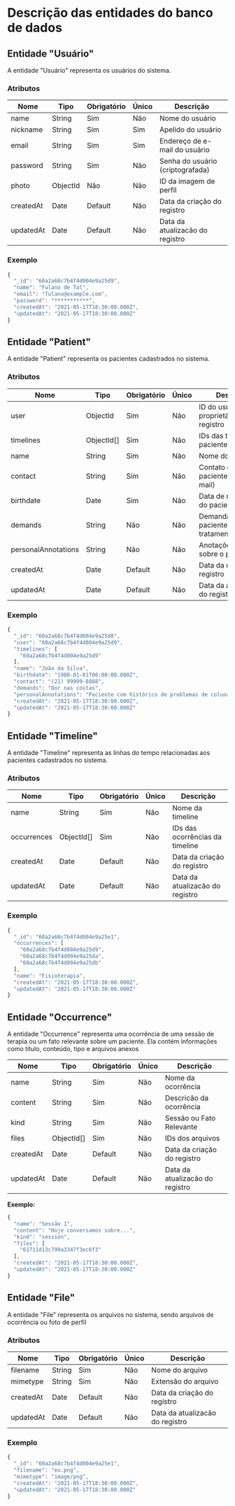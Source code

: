# Descrição das entidades do banco de dados

## Entidade "Usuário"

A entidade "Usuário" representa os usuários do sistema.

### Atributos

| Nome      | Tipo    | Obrigatório | Único | Descrição                          |
| --------- | ------  | ----------- | ----- | ---------------------------------- |
| name      | String  | Sim         | Não   | Nome do usuário                    |
| nickname  | String  | Sim         | Sim   | Apelido do usuário                 |
| email     | String  | Sim         | Sim   | Endereço de e-mail do usuário      |
| password  | String  | Sim         | Não   | Senha do usuário (criptografada)   |
| photo     | ObjectId| Não         | Não   | ID da imagem de perfil             |
| createdAt | Date    | Default     | Não   | Data da criação do registro        |
| updatedAt | Date    | Default     | Não   | Data da atualizacão do registro    |

### Exemplo

```javascript
{
  "_id": "60a2a68c7b4f4d004e9a25d9",
  "name": "Fulano de Tal",
  "email": "fulano@example.com",
  "password": "***********",
  "createdAt": "2021-05-17T18:30:00.000Z",
  "updatedAt": "2021-05-17T18:30:00.000Z"
}
```

## Entidade "Patient"

A entidade "Patient" representa os pacientes cadastrados no sistema.

### Atributos

| Nome                | Tipo     | Obrigatório | Único | Descrição                              |
| ------------------- | -------- | ----------- | ----- | -------------------------------------- |
| user                | ObjectId | Sim         | Não   | ID do usuário proprietário do registro |
| timelines           | ObjectId[]| Sim        | Não   | IDs das timelines do paciente          |
| name                | String   | Sim         | Não   | Nome do paciente                       |
| contact             | String   | Sim         | Não   | Contato do paciente(TelefoneE-mail)    |
| birthdate           | Date     | Sim         | Não   | Data de nascimento do paciente         |
| demands             | String   | Não         | Não   | Demandas do paciente para tratamento   |
| personalAnnotations | String   | Não         | Não   | Anotações pessoais sobre o paciente    |
| createdAt           | Date     | Default     | Não   | Data da criação do registro            |
| updatedAt           | Date     | Default     | Não   | Data da atualizacão do registro        |

### Exemplo

```javascript
{
  "_id": "60a2a68c7b4f4d004e9a25d8",
  "user": "60a2a68c7b4f4d004e9a25d9",
  "timelines": [
    "60a2a68c7b4f4d004e9a25d9"
  ],
  "name": "João da Silva",
  "birthdate": "1980-01-01T00:00:00.000Z",
  "contact": "(21) 99999-8888",
  "demands": "Dor nas costas",
  "personalAnnotations": "Paciente com histórico de problemas de coluna.",
  "createdAt": "2021-05-17T18:30:00.000Z",
  "updatedAt": "2021-05-17T18:30:00.000Z"
}
```

## Entidade "Timeline"

A entidade "Timeline" representa as linhas do tempo relacionadas aos pacientes cadastrados no sistema.

### Atributos

| Nome                | Tipo     | Obrigatório | Único | Descrição                              |
| ------------------- | -------- | ----------- | ----- | -------------------------------------- |
| name                | String   | Sim         | Não   | Nome da timeline                       |
| occurrences         | ObjectId[]| Sim        | Não   | IDs das ocorrências da timeline        |
| createdAt           | Date     | Default     | Não   | Data da criação do registro            |
| updatedAt           | Date     | Default     | Não   | Data da atualizacão do registro        |

### Exemplo

```javascript
{
  "_id": "60a2a68c7b4f4d004e9a25e1",
  "occurrences": [
    "60a2a68c7b4f4d004e9a25d9",
    "60a2a68c7b4f4d004e9a25da",
    "60a2a68c7b4f4d004e9a25db"
  ],
  "name": "Fisioterapia",
  "createdAt": "2021-05-17T18:30:00.000Z",
  "updatedAt": "2021-05-17T18:30:00.000Z"
}
```

## Entidade "Occurrence"

A entidade "Occurrence" representa uma ocorrência de uma sessão de terapia ou um fato relevante sobre um paciente. Ela contém informações como título, conteúdo, tipo e arquivos anexos

| Nome                | Tipo     | Obrigatório | Único | Descrição                              |
| ------------------- | -------- | ----------- | ----- | -------------------------------------- |
| name                | String   | Sim         | Não   | Nome da ocorrência                       |
| content             | String   | Sim         | Não   | Descricão da ocorrência                  |
| kind                | String   | Sim         | Não   | Sessão ou Fato Relevante               |
| files                | ObjectId[]| Sim         | Não   | IDs dos arquivos                      |
| createdAt           | Date     | Default     | Não   | Data da criação do registro            |
| updatedAt           | Date     | Default     | Não   | Data da atualizacão do registro        |

**Exemplo:**

```javascript
{
  "name": "Sessão 1",
  "content": "Hoje conversamos sobre...",
  "kind": "session",
  "files": [
    "61711d13c799a3347f3ec6f3"
  ],
  "createdAt": "2021-05-17T18:30:00.000Z",
  "updatedAt": "2021-05-17T18:30:00.000Z"
}
```

## Entidade "File"

A entidade "File" representa os arquivos no sistema, sendo arquivos de ocorrência ou foto de perfil

### Atributos

| Nome                | Tipo     | Obrigatório | Único | Descrição                              |
| ------------------- | -------- | ----------- | ----- | -------------------------------------- |
| filename             | String   | Sim         | Não   | Nome do arquivo                        |
| mimetype            | String   | Sim         | Não   | Extensão do arquivo                    |
| createdAt           | Date     | Default     | Não   | Data da criação do registro            |
| updatedAt           | Date     | Default     | Não   | Data da atualizacão do registro        |

### Exemplo

```javascript
{
  "_id": "60a2a68c7b4f4d004e9a25e1",
  "filename": "eu.png",
  "mimetype": "image/png",
  "createdAt": "2021-05-17T18:30:00.000Z",
  "updatedAt": "2021-05-17T18:30:00.000Z"
}
```
